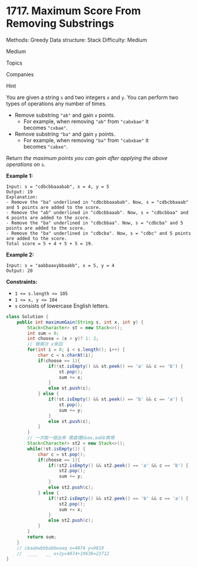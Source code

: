 # 1717. Maximum Score From Removing Substrings

Methods: Greedy
Data structure: Stack
Difficulty: Medium

Medium

Topics

Companies

Hint

You are given a string `s` and two integers `x` and `y`. You can perform two types of operations any number of times.

- Remove substring `"ab"` and gain `x` points.
    - For example, when removing `"ab"` from `"cabxbae"` it becomes `"cxbae"`.
- Remove substring `"ba"` and gain `y` points.
    - For example, when removing `"ba"` from `"cabxbae"` it becomes `"cabxe"`.

Return *the maximum points you can gain after applying the above operations on* `s`.

**Example 1:**

```
Input: s = "cdbcbbaaabab", x = 4, y = 5
Output: 19
Explanation:
- Remove the "ba" underlined in "cdbcbbaaabab". Now, s = "cdbcbbaaab" and 5 points are added to the score.
- Remove the "ab" underlined in "cdbcbbaaab". Now, s = "cdbcbbaa" and 4 points are added to the score.
- Remove the "ba" underlined in "cdbcbbaa". Now, s = "cdbcba" and 5 points are added to the score.
- Remove the "ba" underlined in "cdbcba". Now, s = "cdbc" and 5 points are added to the score.
Total score = 5 + 4 + 5 + 5 = 19.
```

**Example 2:**

```
Input: s = "aabbaaxybbaabb", x = 5, y = 4
Output: 20

```

**Constraints:**

- `1 <= s.length <= 105`
- `1 <= x, y <= 104`
- `s` consists of lowercase English letters.

```java
class Solution {
    public int maximumGain(String s, int x, int y) {
        Stack<Character> st = new Stack<>();
        int sum = 0;
        int choose = (x > y)? 1: 2;
        // 做兩次 x來回
        for(int i = 0; i < s.length(); i++) {
            char c = s.charAt(i);
            if(choose == 1){
                if(!st.isEmpty() && st.peek() == 'a' && c == 'b') {
                    st.pop();
                    sum += x;
                }
                else st.push(c);
            } else {
                if(!st.isEmpty() && st.peek() == 'b' && c == 'a') {
                    st.pop();
                    sum += y;
                }
                else st.push(c);
            }
        }
        // 一次取一個出來 需處理bbaa,aabb情境
        Stack<Character> st2 = new Stack<>();
        while(!st.isEmpty()) {
            char c = st.pop();
            if(choose == 1){
                if(!st2.isEmpty() && st2.peek() == 'a' && c == 'b') {
                    st2.pop();
                    sum += y;
                }
                else st2.push(c);
            } else {
                if(!st2.isEmpty() && st2.peek() == 'b' && c == 'a') {
                    st2.pop();
                    sum += x;
                }
                else st2.push(c);
            }
        }
        return sum;
    }
    // cbaabwbbbabbwaaq x=4074 y=9819
    //  ____   __ x+2y=4074+19638=23712
}
```